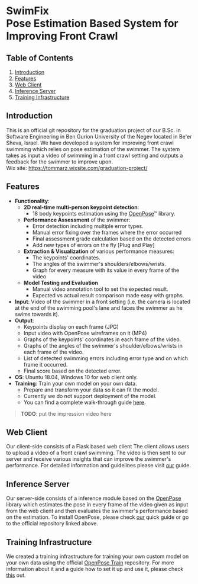 # SwimFix<br>Pose Estimation Based System for Improving Front Crawl 

## Table of Contents
1. [Introduction](#introduction)
2. [Features](#features)
3. [Web Client](#web-client)
4. [Inference Server](#inference-server)
5. [Training Infrastructure](#training-infrastructure)

## Introduction
This is an official git repository for the graduation project of our B<span>.Sc. in Software Engineering in Ben Gurion University of the Negev located in Be'er Sheva, Israel.
We have developed a system for improving front crawl swimming which relies on pose estimation of the swimmer.
The system takes as input a video of swimming in a front crawl setting and outputs a feedback for the swimmer to improve upon.<br>
Wix site: https://tommarz.wixsite.com/graduation-project/

## Features
- **Functionality**:
    - **2D real-time multi-person keypoint detection**:
        - 18 body keypoints estimation using the [OpenPose](#https://github.com/CMU-Perceptual-Computing-Lab/openpose)™ library.
    - **Performance Assessment** of the swimmer:
	    - Error detection including multiple error types.
	    - Manual error fixing over the frames where the error occurred
	    - Final assessment grade calculation based on the detected errors
	    - Add new types of errors on the fly [Plug and Play]
    - **Extraction & Visualization** of various performance measures:
		- The keypoints' coordinates.
		- The angles of the swimmer's shoulders/elbows/wrists.
		- Graph for every measure with its value in every frame of the video
    - **Model Testing and Evaluation**
	    - Manual video annotation tool to set the expected result.
	    - Expected vs actual result comparison made easy with graphs.
- **Input**: Video of the swimmer in a front setting (i.e. the camera is located at the end of the swimming pool's lane and faces the swimmer as he swims towards it).
- **Output**:
	- Keypoints display on each frame (JPG)
	- Input video with OpenPose wireframes on it (MP4)
	- Graphs of the keypoints' coordinates in each frame of the video.
	- Graphs of the angles of the swimmer's shoulder/elbows/wrists in each frame of the video.
	- List of detected swimming errors including error type and on which frame it occurred.
	- Final score based on the detected error.
- **OS**: Ubuntu 18.04, Windows 10 for web client only.
- **Training**:  Train your own model on your own data.
	- Prepare and transform your data so it can fit the model.
	- Currently we do not support deployment of the model.
	- You can find a complete walk-through guide [here](https://github.com/roeegro/SwimFix/blob/master/training/README.md).
 
>**TODO**: put the impression video here
    
## Web Client
Our client-side consists of a Flask based web client
The client allows users to upload a video of a front crawl swimming. The video is then sent to our server and receive various insights that can improve the swimmer's performance.
For detailed information and guidelines please visit [our](https://github.com/roeegro/SwimFix/blob/master/client/README.md) guide.
## Inference Server
Our server-side consists of a inference module based on the [OpenPose](https://github.com/CMU-Perceptual-Computing-Lab/openpose) library which estimates the pose in every frame of the video given as input from the web client and then evaluates the swimmer's performance based on the estimation.
To install OpenPose, please check [our](https://github.com/roeegro/SwimFix/blob/master/server/README.md) quick guide or go to the official repository linked above.
## Training Infrastructure
We created a training infrastructure for training your own custom model on your own data using the official  [OpenPose Train](https://github.com/CMU-Perceptual-Computing-Lab/openpose_train) repository.
For more information about it and a guide how to set it up and use it, please check [this](https://github.com/roeegro/SwimFix/blob/master/training/README.md) out.

<!--stackedit_data:
eyJoaXN0b3J5IjpbMTcxODk4NzIzNV19
-->
<!--stackedit_data:
eyJoaXN0b3J5IjpbMTIxMjU2MTM0MV19
-->
